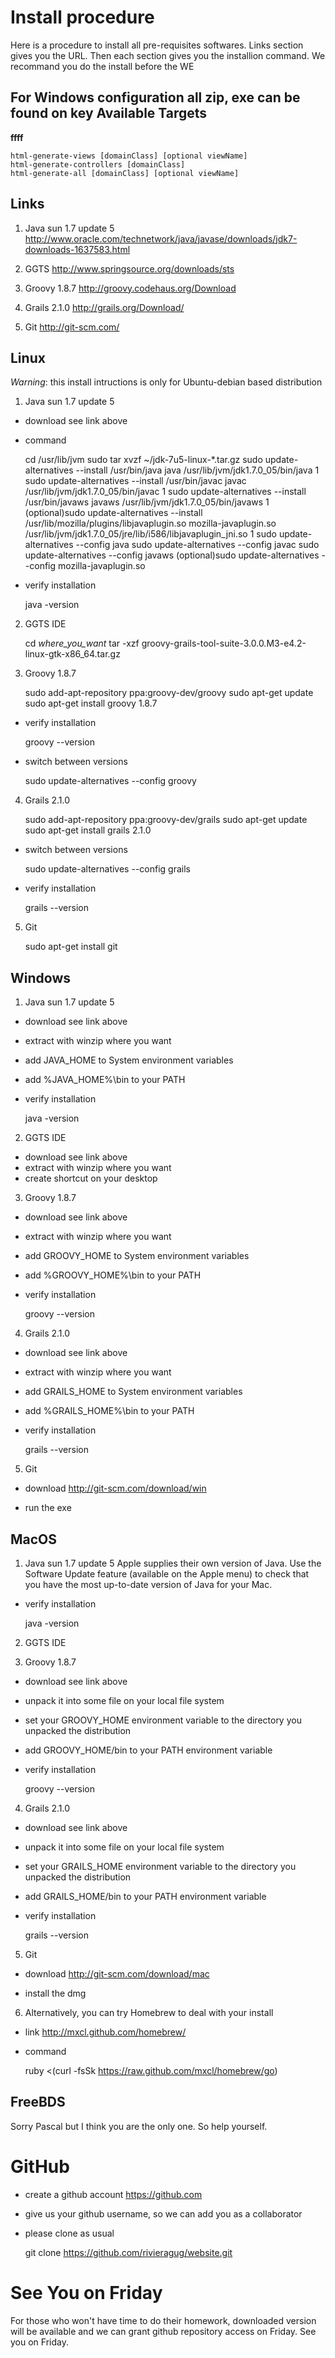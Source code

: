 Install procedure
=================
Here is a procedure to install all pre-requisites softwares. Links section gives you the URL. Then each section gives you the installion command. We recommand you do the install before the WE

For Windows configuration all zip, exe can be found on key
Available Targets
------------------
**ffff**

	html-generate-views [domainClass] [optional viewName]
	html-generate-controllers [domainClass]
	html-generate-all [domainClass] [optional viewName]


Links
-----
1. Java sun 1.7 update 5
<http://www.oracle.com/technetwork/java/javase/downloads/jdk7-downloads-1637583.html>
	
2. GGTS
<http://www.springsource.org/downloads/sts>

3. Groovy 1.8.7
<http://groovy.codehaus.org/Download>

4. Grails 2.1.0
<http://grails.org/Download/>

5. Git 
<http://git-scm.com/>

Linux
-----

_Warning_: this install intructions is only for Ubuntu-debian based distribution

1. Java sun 1.7 update 5

* download see link above

* command

	cd /usr/lib/jvm
	sudo tar xvzf ~/jdk-7u5-linux-*.tar.gz
	sudo update-alternatives --install /usr/bin/java java /usr/lib/jvm/jdk1.7.0_05/bin/java 1
	sudo update-alternatives --install /usr/bin/javac javac /usr/lib/jvm/jdk1.7.0_05/bin/javac 1
	sudo update-alternatives --install /usr/bin/javaws javaws /usr/lib/jvm/jdk1.7.0_05/bin/javaws 1
	(optional)sudo update-alternatives --install /usr/lib/mozilla/plugins/libjavaplugin.so mozilla-javaplugin.so /usr/lib/jvm/jdk1.7.0_05/jre/lib/i586/libjavaplugin_jni.so 1
	sudo update-alternatives --config java
	sudo update-alternatives --config javac
	sudo update-alternatives --config javaws
	(optional)sudo update-alternatives --config mozilla-javaplugin.so

* verify installation

	java -version

2. GGTS IDE

	cd _where_you_want_
	tar -xzf groovy-grails-tool-suite-3.0.0.M3-e4.2-linux-gtk-x86_64.tar.gz

3. Groovy 1.8.7

	sudo add-apt-repository ppa:groovy-dev/groovy
	sudo apt-get update
	sudo apt-get install groovy 1.8.7

* verify installation

	groovy --version

* switch between versions

	sudo update-alternatives --config groovy

4. Grails 2.1.0

	sudo add-apt-repository ppa:groovy-dev/grails
	sudo apt-get update
	sudo apt-get install grails 2.1.0

* switch between versions

	sudo update-alternatives --config grails

* verify installation

	grails --version

5. Git

	sudo apt-get install git

Windows
-------

1. Java sun 1.7 update 5

* download see link above
* extract with winzip where you want
* add JAVA_HOME to System environment variables
* add %JAVA_HOME%\bin to your PATH
* verify installation

	java -version

2. GGTS IDE

* download see link above
* extract with winzip where you want
* create shortcut on your desktop

3. Groovy 1.8.7

* download see link above
* extract with winzip where you want
* add GROOVY_HOME to System environment variables
* add %GROOVY_HOME%\bin to your PATH
* verify installation

	groovy --version

4. Grails 2.1.0
* download see link above
* extract with winzip where you want
* add GRAILS_HOME to System environment variables
* add %GRAILS_HOME%\bin to your PATH
* verify installation

	grails --version

5. Git

* download
<http://git-scm.com/download/win>

* run the exe

MacOS
-----
1. Java sun 1.7 update 5
Apple supplies their own version of Java. Use the Software Update feature (available on the Apple menu) to check that you have the most up-to-date version of Java for your Mac. 
* verify installation

	java -version

2. GGTS IDE

3. Groovy 1.8.7
* download see link above
* unpack it into some file on your local file system
* set your GROOVY_HOME environment variable to the directory you unpacked the distribution
* add GROOVY_HOME/bin to your PATH environment variable
* verify installation

	groovy --version

4. Grails 2.1.0

* download see link above
* unpack it into some file on your local file system
* set your GRAILS_HOME environment variable to the directory you unpacked the distribution
* add GRAILS_HOME/bin to your PATH environment variable
* verify installation

	grails --version

5. Git

* download
<http://git-scm.com/download/mac>

* install the dmg

6. Alternatively, you can try Homebrew to deal with your install

* link
<http://mxcl.github.com/homebrew/>

* command

	ruby <(curl -fsSk https://raw.github.com/mxcl/homebrew/go)



FreeBDS
-------
Sorry Pascal but I think you are the only one. So help yourself.

GitHub
======

* create a github account
<https://github.com>


* give us your github username, so we can add you as a collaborator

* please clone as usual

	git clone https://github.com/rivieragug/website.git


See You on Friday
==================

For those who won't have time to do their homework, downloaded version will be available and we can grant github repository access on Friday.
See you on Friday.
